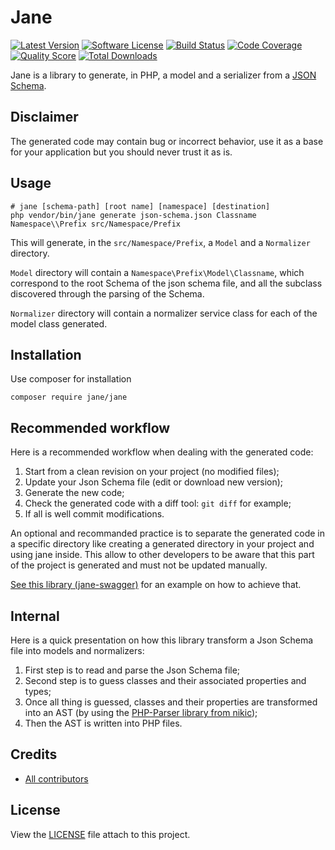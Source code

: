 # Jane


[![Latest Version](https://img.shields.io/github/release/jolicode/jane.svg?style=flat-square)](https://github.com/jolicode/jane/releases)
[![Software License](https://img.shields.io/badge/license-MIT-brightgreen.svg?style=flat-square)](LICENSE)
[![Build Status](https://img.shields.io/travis/jolicode/jane.svg?style=flat-square)](https://travis-ci.org/jolicode/jane)
[![Code Coverage](https://img.shields.io/scrutinizer/coverage/g/jolicode/jane.svg?style=flat-square)](https://scrutinizer-ci.com/g/jolicode/jane)
[![Quality Score](https://img.shields.io/scrutinizer/g/jolicode/jane.svg?style=flat-square)](https://scrutinizer-ci.com/g/jolicode/jane)
[![Total Downloads](https://img.shields.io/packagist/dt/jolicode/jane.svg?style=flat-square)](https://packagist.org/packages/jolicode/jane)

Jane is a library to generate, in PHP, a model and a serializer from a [JSON Schema](http://json-schema.org/).

## Disclaimer

The generated code may contain bug or incorrect behavior, use it as a base for your application but you should never trust it as is.

## Usage

```
# jane [schema-path] [root name] [namespace] [destination]
php vendor/bin/jane generate json-schema.json Classname Namespace\\Prefix src/Namespace/Prefix
```

This will generate, in the `src/Namespace/Prefix`, a `Model` and a `Normalizer` directory.

`Model` directory will contain a `Namespace\Prefix\Model\Classname`, which correspond to the root Schema
of the json schema file, and all the subclass discovered through the parsing of the Schema.

`Normalizer` directory will contain a normalizer service class for each of the model class generated.

## Installation

Use composer for installation

```
composer require jane/jane
```

## Recommended workflow

Here is a recommended workflow when dealing with the generated code:

 1. Start from a clean revision on your project (no modified files);
 2. Update your Json Schema file (edit or download new version);
 3. Generate the new code;
 4. Check the generated code with a diff tool: `git diff` for example;
 5. If all is well commit modifications.

An optional and recommanded practice is to separate the generated code in a specific directory
like creating a generated directory in your project and using jane inside. This allow to other developers
to be aware that this part of the project is generated and must not be updated manually.

[See this library (jane-swagger)](https://github.com/jolicode/jane-swagger) for an example on how to achieve that.

## Internal

Here is a quick presentation on how this library transform a Json Schema file into models and normalizers:

 1. First step is to read and parse the Json Schema file;
 2. Second step is to guess classes and their associated properties and types;
 3. Once all thing is guessed, classes and their properties are transformed into an AST (by using the [PHP-Parser library from nikic](https://github.com/nikic/PHP-Parser));
 4. Then the AST is written into PHP files.

## Credits

* [All contributors](https://github.com/jolicode/JoliCi/graphs/contributors)

## License

View the [LICENSE](LICENSE) file attach to this project.
